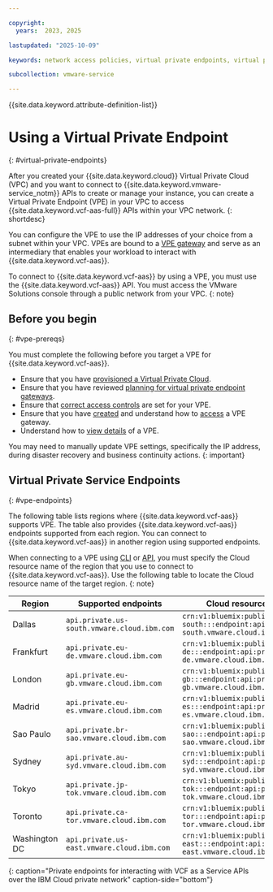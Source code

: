 ```yaml
---

copyright:
  years:  2023, 2025

lastupdated: "2025-10-09"

keywords: network access policies, virtual private endpoints, virtual private gateway, VPE

subcollection: vmware-service

---
```


{{site.data.keyword.attribute-definition-list}}

# Using a Virtual Private Endpoint
{: #virtual-private-endpoints}

After you created your {{site.data.keyword.cloud}} Virtual Private Cloud (VPC) and you want to connect to {{site.data.keyword.vmware-service_notm}} APIs to create or manage your instance, you can create a Virtual Private Endpoint (VPE) in your VPC to access {{site.data.keyword.vcf-aas-full}} APIs within your VPC network.
{: shortdesc}

You can configure the VPE to use the IP addresses of your choice from a subnet within your VPC. VPEs are bound to a [VPE gateway](/docs/vpc?topic=vpc-about-vpe) and serve as an intermediary that enables your workload to interact with {{site.data.keyword.vcf-aas}}.

To connect to {{site.data.keyword.vcf-aas}} by using a VPE, you must use the {{site.data.keyword.vcf-aas}} API. You must access the VMware Solutions console through a public network from your VPC.
{: note}

## Before you begin
{: #vpe-prereqs}

You must complete the following before you target a VPE for {{site.data.keyword.vcf-aas}}.

- Ensure that you have [provisioned a Virtual Private Cloud](/docs/vpc?topic=vpc-getting-started).
- Ensure that you have reviewed [planning for virtual private endpoint gateways](/docs/vpc?topic=vpc-vpe-planning-considerations).
- Ensure that [correct access controls](/docs/vpc?topic=vpc-vpe-iam) are set for your VPE.
- Ensure that you have [created](/docs/vpc?topic=vpc-ordering-endpoint-gateway) and understand how to [access](/docs/vpc?topic=vpc-accessing-vpe-after-setup) a VPE gateway.
- Understand how to [view details](/docs/vpc?topic=vpc-vpe-viewing-details-of-an-endpoint-gateway) of a VPE.

You may need to manually update VPE settings, specifically the IP address, during disaster recovery and business continuity actions.
{: important}

## Virtual Private Service Endpoints
{: #vpe-endpoints}

The following table lists regions where {{site.data.keyword.vcf-aas}} supports VPE. The table also provides {{site.data.keyword.vcf-aas}} endpoints supported from each region. You can connect to {{site.data.keyword.vcf-aas}} in another region using supported endpoints.

When connecting to a VPE using [CLI](/docs/vpc?topic=vpc-ordering-endpoint-gateway&interface=cli)
or [API](/docs/vpc?topic=vpc-ordering-endpoint-gateway&interface=api), you must specify the Cloud resource name of the region that you  use to connect to {{site.data.keyword.vcf-aas}}. Use the following table to locate the Cloud resource name of the target region.
{: note}

| Region     | Supported endpoints   | Cloud resource name    |
|------------|----------------------------------|------------------------|
| Dallas | `api.private.us-south.vmware.cloud.ibm.com` |`crn:v1:bluemix:public:vmware:us-south:::endpoint:api:private.us-south.vmware.cloud.ibm.com` |
| Frankfurt | `api.private.eu-de.vmware.cloud.ibm.com` | `crn:v1:bluemix:public:vmware:eu-de:::endpoint:api:private.eu-de.vmware.cloud.ibm.com` |
| London | `api.private.eu-gb.vmware.cloud.ibm.com` | `crn:v1:bluemix:public:vmware:eu-gb:::endpoint:api:private.eu-gb.vmware.cloud.ibm.com` |
| Madrid | `api.private.eu-es.vmware.cloud.ibm.com` | `crn:v1:bluemix:public:vmware:eu-es:::endpoint:api:private.eu-es.vmware.cloud.ibm.com` |
| Sao Paulo | `api.private.br-sao.vmware.cloud.ibm.com` | `crn:v1:bluemix:public:vmware:br-sao:::endpoint:api:private.br-sao.vmware.cloud.ibm.com` |
| Sydney | `api.private.au-syd.vmware.cloud.ibm.com` | `crn:v1:bluemix:public:vmware:au-syd:::endpoint:api:private.au-syd.vmware.cloud.ibm.com` |
| Tokyo | `api.private.jp-tok.vmware.cloud.ibm.com` | `crn:v1:bluemix:public:vmware:jp-tok:::endpoint:api:private.jp-tok.vmware.cloud.ibm.com` |
| Toronto | `api.private.ca-tor.vmware.cloud.ibm.com` | `crn:v1:bluemix:public:vmware:ca-tor:::endpoint:api:private.ca-tor.vmware.cloud.ibm.com` |
| Washington DC | `api.private.us-east.vmware.cloud.ibm.com` | `crn:v1:bluemix:public:vmware:us-east:::endpoint:api:private.us-east.vmware.cloud.ibm.com` |
{: caption="Private endpoints for interacting with VCF as a Service APIs over the IBM Cloud private network" caption-side="bottom"}
